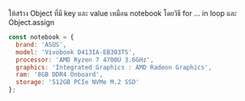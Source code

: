 ให้สร้าง Object ที่มี key และ value เหมือน notebook โดยวิธี for ... in loop และ Object.assign


```js
const notebook = {
  brand: 'ASUS',
  model: 'Vivobook D413IA-EB303TS',
  processor: 'AMD Ryzen 7 4700U 3.6GHz',
  graphics: 'Integrated Graphics : AMD Radeon Graphics',
  ram: '8GB DDR4 Onboard',
  storage: '512GB PCIe NVMe M.2 SSD'
};

```